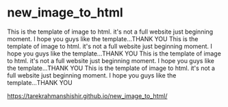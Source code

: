 # new_image_to_html
This is the template of image to html. it's not a full website just beginning moment. I hope you guys like the template...THANK YOU
This is the template of image to html. it's not a full website just beginning moment. I hope you guys like the template...THANK YOU
This is the template of image to html. it's not a full website just beginning moment. I hope you guys like the template...THANK YOU
This is the template of image to html. it's not a full website just beginning moment. I hope you guys like the template...THANK YOU

https://tarekrahmanshishir.github.io/new_image_to_html/
